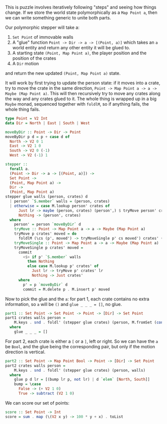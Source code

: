 This is puzzle involves iteratively following "steps" and seeing how things
change.  If we store the world state polymorphically as a `Map Point a`, then
we can write something generic to unite both parts.

Our polymorphic stepper will take a:

1.  `Set Point` of immovable walls
2.  A "glue" function `Point -> Dir -> a -> [(Point, a)]` which takes an `a`
    world entity and return any other entity it will be glued to.
2.  A starting state `(Point, Map Point a)`, the player position and the
    position of the crates
3.  A `Dir` motion

and return the new updated `(Point, Map Point a)` state.

It will work by first trying to update the person state: if it moves into a
crate, try to move the crate in the same direction, `Point -> Map Point a -> a
-> Maybe (Map Point a)`. This will then recursively try to move any crates
along the way and any crates glued to it. The whole thing is wrapped up in a
big `Maybe` monad, sequenced together with `foldlM`, so if anything fails, the
whole thing fails.

```haskell
type Point = V2 Int
data Dir = North | East | South | West

moveByDir :: Point -> Dir -> Point
moveByDir p d = p + case d of
  North -> V2 0 1
  East -> V2 1 0
  South -> V2 0 (-1)
  West -> V2 (-1) 1

stepper ::
  forall a.
  (Point -> Dir -> a -> [(Point, a)]) ->
  Set Point ->
  (Point, Map Point a) ->
  Dir ->
  (Point, Map Point a)
stepper glue walls (person, crates) d
  | person' `S.member` walls = (person, crates)
  | otherwise = case M.lookup person' crates of
      Just lr -> maybe (person, crates) (person',) $ tryMove person' crates lr
      Nothing -> (person', crates)
  where
    person' = person `moveByDir` d
    tryMove :: Point -> Map Point a -> a -> Maybe (Map Point a)
    tryMove p crates' moved = do
      foldlM (\cs (p', moved') -> tryMoveSingle p' cs moved') crates' ((p, moved) : glue p d moved)
    tryMoveSingle :: Point -> Map Point a -> a -> Maybe (Map Point a)
    tryMoveSingle p crates' moved =
      commit
        <$> if p' `S.member` walls
          then Nothing
          else case M.lookup p' crates' of
            Just lr -> tryMove p' crates' lr
            Nothing -> Just crates'
      where
        p' = p `moveByDir` d
        commit = M.delete p . M.insert p' moved
```

Now to pick the glue and the `a`: for part 1, each crate contains no extra
information, so `a` will be `()` and `glue _ _ _ = []`, no glue.

```haskell
part1 :: Set Point -> Set Point -> Point -> [Dir] -> Set Point
part1 crates walls person =
    M.keys . snd . foldl' (stepper glue crates) (person, M.fromSet (const ()) walls)
  where
    glue _ _ _ = []
```

For part 2, each crate is either a `[` or a `]`, left or right. So we can have
the `a` be `Bool`, and the glue being the corresponding pair, but only if the
motion direction is vertical.

```haskell
part2 :: Set Point -> Map Point Bool -> Point -> [Dir] -> Set Point
part2 crates walls person =
    M.keys . snd . foldl' (stepper glue crates) (person, walls)
  where
    glue p d lr = [(bump lr p, not lr) | d `elem` [North, South]]
    bump = \case
      False -> (+ V2 1 0)
      True -> subtract (V2 1 0)
```

We can score our set of points:

```haskell
score :: Set Point -> Int
score = sum . map (\(V2 x y) -> 100 * y + x) . toList 
```

